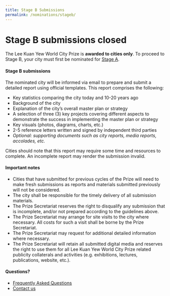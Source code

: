 ```yaml
---
title: Stage B Submissions
permalink: /nominations/stageb/
---
```


# **Stage B submissions closed**

The Lee Kuan Yew World City Prize is **awarded to cities only**. To proceed to Stage B, your city must first be nominated for [Stage A](/nominations/stagea).

#### **Stage B submissions**

The nominated city will be informed via email to prepare and submit a detailed report using official templates. This report comprises the following: 

- Key statistics comparing the city today and 10-20 years ago 
- Background of the city 
- Explanation of the city’s overall master plan or strategy
- A selection of three (3) key projects covering different aspects to demonstrate the success in implementing the master plan or strategy 
- Key visuals (photos, diagrams, charts, etc.) 
- 2-5 reference letters written and signed by independent third parties
- *Optional: supporting documents such as city reports, media reports, accolades, etc.*

Cities should note that this report may require some time and resources to complete. An incomplete report may render the submission invalid. 

#### **Important notes**

- Cities that have submitted for previous cycles of the Prize will need to make fresh submissions as reports and materials submitted previously will not be considered.
- The city shall be responsible for the timely delivery of all submission materials. 
- The Prize Secretariat reserves the right to disqualify any submission that is incomplete, and/or not prepared according to the guidelines above. 
- The Prize Secretariat may arrange for site visits to the city where necessary. All costs for such a visit shall be borne by the Prize Secretariat. 
- The Prize Secretariat may request for additional detailed information where necessary. 
- The Prize Secretariat will retain all submitted digital media and reserves the right to use them for all Lee Kuan Yew World City Prize related publicity collaterals and activities (e.g. exhibitions, lectures, publications, website, etc.). 

#### **Questions?**

- [Frequently Asked Questions](/faq/) 
- [Contact us](/contact-us/)

